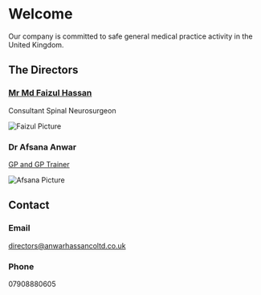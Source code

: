 # Welcome

Our company is committed to safe general medical practice activity in the United Kingdom.

## The Directors
### [Mr Md Faizul Hassan](https://www.roh.nhs.uk/about-us/our-team/item/mr-faizul-hassan)
Consultant Spinal Neurosurgeon

![Faizul Picture](https://roh.nhs.uk/media/zoo/images/Faizul-Hassan_b51e4194de537bb5b19f4f4da3117886.jpg)

### Dr Afsana Anwar
[GP and GP Trainer](https://www.lockfieldsurgery.co.uk/staff1.aspx)

![Afsana Picture](https://i.imgur.com/SvfVSB8.png)

## Contact
### Email
directors@anwarhassancoltd.co.uk
### Phone
07908880605


